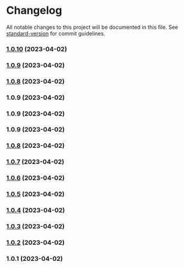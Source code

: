 # Changelog

All notable changes to this project will be documented in this file. See [standard-version](https://github.com/conventional-changelog/standard-version) for commit guidelines.

### [1.0.10](https://github.com/aufw/freeweb1/compare/v1.0.8...v1.0.10) (2023-04-02)

### [1.0.9](https://github.com/aufw/freeweb1/compare/v1.0.8...v1.0.9) (2023-04-02)

### [1.0.8](https://github.com/aufw/freeweb1/compare/v1.0.9...v1.0.8) (2023-04-02)

### 1.0.9 (2023-04-02)

### 1.0.9 (2023-04-02)

### 1.0.9 (2023-04-02)

### [1.0.8](https://github.com/aufw/freeweb1/compare/v1.0.7...v1.0.8) (2023-04-02)

### [1.0.7](https://github.com/aufw/freeweb1/compare/v1.0.6...v1.0.7) (2023-04-02)

### [1.0.6](https://github.com/aufw/freeweb1/compare/v1.0.5...v1.0.6) (2023-04-02)

### [1.0.5](https://github.com/aufw/freeweb1/compare/v1.0.4...v1.0.5) (2023-04-02)

### [1.0.4](https://github.com/aufw/freeweb1/compare/v1.0.3...v1.0.4) (2023-04-02)

### [1.0.3](https://github.com/aufw/freeweb1/compare/v1.0.2...v1.0.3) (2023-04-02)

### [1.0.2](https://github.com/aufw/freeweb1/compare/v1.0.1...v1.0.2) (2023-04-02)

### 1.0.1 (2023-04-02)
